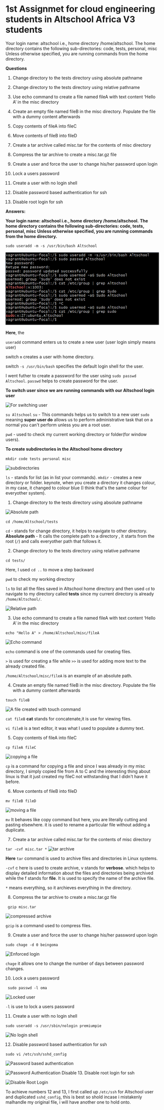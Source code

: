 # 1st Assignmet for cloud engineering students in Altschool Africa V3 students

Your login name: altschool i.e., home directory /home/altschool. The home directory contains the following sub-directories: code, tests, personal, misc Unless otherwise specified, you are running commands from the home directory.

**Questions**

1. Change directory to the tests directory using absolute pathname

1. Change directory to the tests directory using relative pathname

1. Use echo command to create a file named fileA with text content ‘Hello A’ in the misc directory

1. Create an empty file named fileB in the misc directory. Populate the file with a dummy content afterwards

1. Copy contents of fileA into fileC

1. Move contents of fileB into fileD

1. Create a tar archive called misc.tar for the contents of misc directory

1. Compress the tar archive to create a misc.tar.gz file

1. Create a user and force the user to change his/her password upon login

1. Lock a users password

1. Create a user with no login shell

1. Disable password based authentication for ssh

1. Disable root login for ssh


**Answers:**

**Your login name: altschool i.e., home directory /home/altschool.**
**The home directory contains the following sub-directories: code, tests, personal, misc**
**Unless otherwise specified, you are running commands from the home directory.**

```
sudo useradd -m -s /usr/bin/bash Altschool

```

![Altschool Login name](AltschoolLoginName.png)

**Here**, the 

``` useradd ``` command enters us to create a new user (user login simply means user)


switch ```m```  creates a user with home directory.

switch ```-s /usr/bin/bash```  specifies the default login shell for the user.

I went futher to create a password for the user using ```sudo passwd Altschool```. ```passwd``` helps to create password for the user.

**To switch user since we are running commands with our Altschool login user**

![For switching user](switching_user.png)

```su Altschool```
```su``` - This commands helps us to switch to a new user ```sudo``` meaning **super user do** allows us to perform administrative task that on a normal you can't perform unless you are a root user.

```pwd``` - used to check my current working directory or folder(for window users).

**To create subdirectories in the Altschool home directory**

```mkdir code tests personal misc```

![subdirectories](subdirectories.png)

```ls``` - stands for list (as in list your commands).
```mkdir``` - creates a new directory or folder. keynote, when you create a directory it changes colour, in my case, it changed to colour blue (I think that's the same colour for everyother system).

1. Change directory to the tests directory using absolute pathname

![Absolute path](absolutepath.png)

```cd /home/Altschool/tests```

```cd``` - stands for change directory, it helps to navigate to other directory. 
**Absolute path** - It calls the complete path to a directory , it starts from the root (```/```) and calls everyother path that follows it.

2. Change directory to the tests directory using relative pathname

``cd tests/``

Here, I used ``cd ..`` to move a step backward

``pwd`` to check my working directory

``ls`` to list all the files saved in Altschool home directory and then used ``cd`` to navigate to my directory called **tests** since my current directory is already ``/home/Altschool/``.

![Relative path](relativepathm.png)

3. Use echo command to create a file named fileA with text content ‘Hello A’ in the misc directory

``echo "Hello A" > /home/Altschool/misc/fileA``

![Echo command](echocommand.png)

``echo`` command is one of the commands used for creating files.

``>`` is used for creating a file while ``>>`` is used for adding more text to the already created file.

``/home/Altschool/misc/fileA`` is an example of an absolute path.

4. Create an empty file named fileB in the misc directory. Populate the file with a dummy content afterwards

``touch fileB``

![A file created with touch command](Touch.png)

``cat fileB`` **cat** stands for concatenate,it is use for viewing files.

``vi fileB`` is a text editor, it was what I used to populate a dummy text.

5. Copy contents of fileA into fileC

``cp fileA fileC``

![copying a file](copycommand.png)

``cp`` is a command for copying a file and since I was already in my misc directory, I simply copied file from A to C and the interesting thing about linux is that it just created my fileC not withstanding that I didn't have it before.

6. Move contents of fileB into fileD

```mv fileB fileD```

![moving a file](movecommand.png)

```mv``` It behaves like copy command but here, you are literally cutting and pasting elsewhere. it is used to rename a particular file without adding a duplicate.

7. Create a tar archive called misc.tar for the contents of misc directory

```tar -cvf misc.tar *```
![tar archive](tararchive.png)

**Here**
```tar``` command is used to archive files and directories in Linux systems.

```-cvf```  c here  is used to create archive, v  stands for **verbose**. which helps to display detailed information about the files and directories being archived while the f stands for **file**. It is used to specify the name of the archive file.

``*`` means everything, so it archieves everything in the directory.

8. Compress the tar archive to create a misc.tar.gz file

``` gzip misc.tar```

![compressed archive](compressedarchive.png)

```gzip``` is a command used to compress files.


9. Create a user and force the user to change his/her password upon login

```sudo chage -d 0 beingoma```

![Enforced login](enforcedlogin.png)

```chage``` it allows one to change the number of days between password changes.


10. Lock a users password

``` sudo passwd -l oma```

![Locked user](Lockeduser.png)

```-l``` is use to lock a users password

11. Create a user with no login shell

```sudo useradd -s /usr/sbin/nologin premiumpie```


![No login shell](nologinshell.png)

12. Disable password based authentication for ssh

```sudo vi /etc/ssh/sshd_config```

![Password based authentication](passwordauthentication.png)

![Password Authentication Disable](PAD.png)
13. Disable root login for ssh


![Disable Root Login](disableRootLogin.png)

To achieve numbers 12 and 13, I first called up ```/etc/ssh``` for Altschool user and duplicated ```sshd_config```, this is best so shold incase i mistakenly malhandle my original file, i will have another one to hold onto.